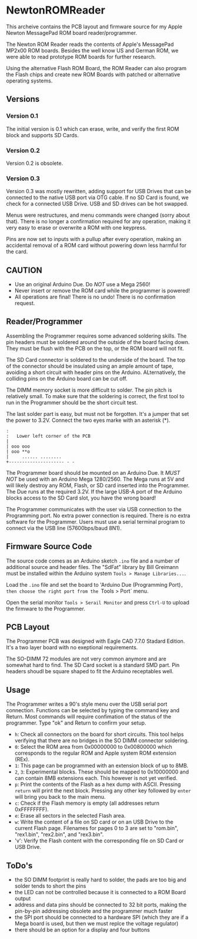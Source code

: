 # NewtonROMReader

This archeive contains the PCB layout and firmware source for my Apple Newton 
MessagePad ROM board reader/programmer.

The Newton ROM Reader reads the contents of Apple's MessagePad MP2x00 ROM
boards. Besides the well know US and German ROM, we were able to read 
prototype ROM boards for further research.

Using the alternative Flash ROM Board, the ROM Reader can also program the
Flash chips and create new ROM Boards with patched or alternative 
operating systems. 

## Versions

### Version 0.1 

The initial version is 0.1 which can erase, write, and verify the first ROM 
block and supports SD Cards.

### Version 0.2 

Version 0.2 is obsolete.

### Version 0.3 

Version 0.3 was mostly rewritten, adding support for USB Drives that can be 
connected to the native USB port via OTG cable. If no SD Card is found, we
check for a connected USB Drive. USB and SD drives can be hot swapped.

Menus were restructures, and menu commands were changed (sorry about that).
There is no longer a confirmation required for any operation, making it 
very easy to erase or overwrite a ROM with one keypress.

Pins are now set to inputs with a pullup after every operation, making an
accidental removal of a ROM card without powering down less harmful 
for the card.

## CAUTION

 - Use an original Arduino Due. Do *NOT* use a Mega 2560!
 - Never insert or remove the ROM card while the programmer is powered!
 - All operations are final! There is no undo! There is no confirmation request.

## Reader/Programmer

Assembling the Programmer requires some advanced soldering skills. The pin 
headers must be soldered around the outside of the board facing down. They 
must be flush with the PCB on the top, or the ROM board will not fit.

The SD Card connector is soldered to the underside of the board. The top
of the connector should be insulated using an ample amount of tape, avoiding
a short circuit with header pins on the Arduino. ALternatively, the colliding
pins on the Arduino board can be cut off.

The DIMM memory socket is more difficult to solder. The pin pitch is relatively
small. To make sure that the soldering is correct, the first tool to run
in the Programmer should be the short circuit test.

The last solder part is easy, but must not be forgotten. It's a jumper that 
set the power to 3.2V. Connect the two eyes marke with an asterisk (*).

```
:
:   Lower left corner of the PCB
|
| ooo ooo
| ooo **o
|     ...... ........
+--------------------- - -
``` 

The Programmer board should be mounted on an Arduino Due. It *MUST NOT* be 
used with an Arduino Mega 1280/2560. The Mega runs at 5V and will likely
destroy any ROM, Flash, or SD card inserted into the Programmer. The Due runs
at the required 3.2V. If the large USB-A port of the Arduino blocks access to 
the SD Card slot, you have the wrong board!

The Programmer communicates with the user via USB connection to the Programming
port. No extra power connection is required. There is no extra software for
the Programmer. Users must use a serial terminal program to connect via the 
USB line (57600bps/baud 8N1).

## Firmware Source Code

The source code comes as an Arduino sketch `.ino` file and a number of 
additional source and header files. The "SdFat" library by Bill Greimann must be 
installed within the Arduino system `Tools > Manage Libraries...`.

Load the `.ino` file and set the board to 'Arduino Due (Programming Port)`, 
then choose the right port from the `Tools > Port` menu.

Open the serial monitor `Tools > Serail Monitor` and press `Ctrl-U` to upload
the firmware to the Programmer.  

## PCB Layout

The Programmer PCB was designed with Eagle CAD 7.7.0 Stadard Edition. It's a
two layer board with no exeptional requirements.

The SO-DIMM 72 modules are not very common anymore and are somewhat hard to 
find. The SD Card socket is a standard SMD part. Pin headers shoudl be 
square shaped to fit the Arduino receptables well.

## Usage

The Programmer writes a 90's style menu over the USB serial port connection.
Functions can be selected by typing the command key and Return. Most commands
will require confimation of the status of the programmer. Type "ok" and 
Return to confirm your setup.

 - `h`: Check all connectors on the board for short circuits. This tool helps
        verifying that there are no bridges in the SO DIMM connector soldering.
 - `0`: Select the ROM area from 0x00000000 to 0x00800000 which corresponds
        to the regular ROM and Apple system ROM extension (REx).
 - `1`: This page can be programmed with an extension block of up to 8MB.
 - `2`, `3`: Experimental blocks. These should be mapped to 0x10000000 and 
        can contain 8MB extensions each. This however is not yet verified.
 - `p`: Print the contents of the Flash as a hex dump with ASCII. Pressing 
        `return` will print the next block. Pressing any other key followed
        by `enter` will bring you back to the main menu. 
 - `c`: Check if the Flash memory is empty (all addresses return 0xFFFFFFFF).
 - `e`: Erase all sectors in the selected Flash area.
 - `w`: Write the content of a file on SD card or on an USB Drive to the 
        current Flash page. Filenames for pages 0 to 3 are set to "rom.bin",
        "rex1.bin", "rex2.bin", and "rex3.bin".
 - 'v': Verify the Flash content with the corresponding file on SD Card or 
        USB Drive.
  
## ToDo's

 - the SO DIMM footprint is really hard to solder, the pads are too big and 
   solder tends to short the pins
 - the LED can not be controlled because it is connected to a ROM Board output
 - address and data pins should be connected to 32 bit ports, making the 
   pin-by-pin addressing obsolete and the programmer much faster
 - the SPI port should be connected to a hardware SPI (which they are if a 
   Mega board is used, but then we must replce the voltage regulator)
 - there should be an option for a display and four buttons
 

